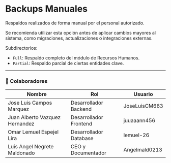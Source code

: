# Backups Manuales

Respaldos realizados de forma manual por el personal autorizado.

Se recomienda utilizar esta opción antes de aplicar cambios mayores al sistema, como migraciones, actualizaciones o integraciones externas.

Subdirectorios:
- `Full`: Respaldo completo del módulo de Recursos Humanos.
- `Partial`: Respaldo parcial de ciertas entidades clave.

---

### 👥 Colaboradores

| Nombre                        | Rol                          | Usuario               |  
|-------------------------------|------------------------------|-----------------------|  
| Jose Luis Campos Marquez      | Desarrollador Backend        | JoseLuisCM663         |  
| Juan Alberto Vazquez Hernandez | Desarrollador Frontend       | juuaaann456           |  
| Omar Lemuel Espejel Lira       | Desarrollador Database       | lemuel-26             |  
| Luis Angel Negrete Maldonado   | CEO y Documentador           | Angelmald0213         |  
